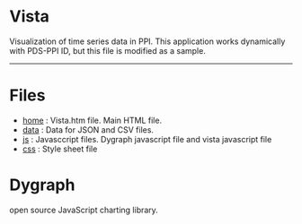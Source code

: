 # Vista

Visualization of time series data in PPI. This application works dynamically with PDS-PPI ID, but this file is modified as a sample.

---

# Files
- [home](/) : Vista.htm file. Main HTML file.
- [data](data/) : Data for JSON and CSV files.
- [js](js/) : Javasccript files. Dygraph javascript file and vista javascript file 
- [css](css/) : Style sheet file


# Dygraph
open source JavaScript charting library. 

